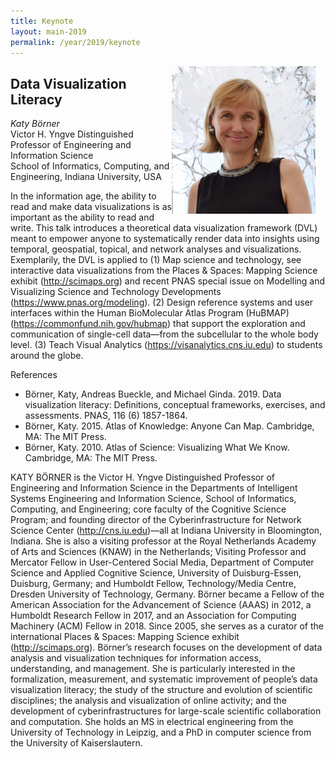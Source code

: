 ```yaml
---
title: Keynote
layout: main-2019
permalink: /year/2019/keynote
---
```


<img src="/assets/borner.png"
  alt="katy borner" 
  style="float: right; margin-right: 16px;"
  width="230px" >
<!--  <p> 
    <strong>Tuesday, October 23, 2018</strong><br />
    <strong>Time: 11:20 am</strong><br />
    <strong>Location: Conv 1, Sec C+D</strong>
  </p> 
  
  [Video Presentation](https://vimeo.com/308979581)
  -->


## Data Visualization Literacy

*Katy Börner*  
Victor H. Yngve Distinguished Professor of Engineering and Information Science  
School of Informatics, Computing, and Engineering, Indiana University, USA

In the information age, the ability to read and make data visualizations is as important as the ability to read and write. This talk introduces a theoretical data visualization framework (DVL) meant to empower anyone to systematically render data into insights using temporal, geospatial, topical, and network analyses and visualizations. Exemplarily, the DVL is applied to
(1) Map science and technology, see interactive data visualizations from the Places & Spaces: Mapping Science exhibit (http://scimaps.org) and recent PNAS special issue on Modelling and Visualizing Science and Technology Developments (https://www.pnas.org/modeling).
(2) Design reference systems and user interfaces within the Human BioMolecular Atlas Program (HuBMAP) (https://commonfund.nih.gov/hubmap) that support the exploration and communication of single-cell data—from the subcellular to the whole body level.
(3) Teach Visual Analytics (https://visanalytics.cns.iu.edu) to students around the globe.

References
- Börner, Katy, Andreas Bueckle, and Michael Ginda. 2019. Data visualization literacy: Definitions, conceptual frameworks, exercises, and assessments. PNAS, 116 (6) 1857-1864.
- Börner, Katy. 2015. Atlas of Knowledge: Anyone Can Map. Cambridge, MA: The MIT Press.
- Börner, Katy. 2010. Atlas of Science: Visualizing What We Know. Cambridge, MA: The MIT Press.

KATY BÖRNER is the Victor H. Yngve Distinguished Professor of Engineering and Information Science in the Departments of Intelligent Systems Engineering and Information Science, School of Informatics, Computing, and Engineering; core faculty of the Cognitive Science Program; and founding director of the Cyberinfrastructure for Network Science Center (http://cns.iu.edu)—all at Indiana University in Bloomington, Indiana.
She is also a visiting professor at the Royal Netherlands Academy of Arts and Sciences (KNAW) in the Netherlands; Visiting Professor and Mercator Fellow in User-Centered Social Media, Department of Computer Science and Applied Cognitive Science, University of Duisburg-Essen, Duisburg, Germany; and Humboldt Fellow, Technology/Media Centre, Dresden University of Technology, Germany. Börner became a Fellow of the American Association for the Advancement of Science (AAAS) in 2012, a Humboldt Research Fellow in 2017, and an Association for Computing Machinery (ACM) Fellow in 2018. Since 2005, she serves as a curator of the international Places & Spaces: Mapping Science exhibit (http://scimaps.org).
Börner’s research focuses on the development of data analysis and visualization techniques for information access, understanding, and management. She is particularly interested in the formalization, measurement, and systematic improvement of people’s data visualization literacy; the study of the structure and evolution of scientific disciplines; the analysis and visualization of online activity; and the development of cyberinfrastructures for large-scale scientific collaboration and computation.
She holds an MS in electrical engineering from the University of Technology in Leipzig, and a PhD in computer science from the University of Kaiserslautern.
